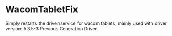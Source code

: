 # WacomTabletFix
Simply restarts the driver/service for wacom tablets, mainly used with driver version: 5.3.5-3 Previous Generation Driver
